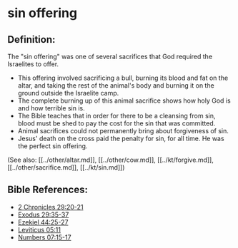 # sin offering #

## Definition: ##

The "sin offering" was one of several sacrifices that God required the Israelites to offer.

* This offering involved sacrificing a bull, burning its blood and fat on the altar, and taking the rest of the animal's body and burning it on the ground outside the Israelite camp.
* The complete burning up of this animal sacrifice shows how holy God is and how terrible sin is.
* The Bible teaches that in order for there to be a cleansing from sin, blood must be shed to pay the cost for the sin that was committed.
* Animal sacrifices could not permanently bring about forgiveness of sin.
* Jesus' death on the cross paid the penalty for sin, for all time. He was the perfect sin offering.

(See also: [[../other/altar.md]], [[../other/cow.md]], [[../kt/forgive.md]], [[../other/sacrifice.md]], [[../kt/sin.md]])

## Bible References: ##

* [2 Chronicles 29:20-21](en/tn/2ch/help/29/20)
* [Exodus 29:35-37](en/tn/exo/help/29/35)
* [Ezekiel 44:25-27](en/tn/ezk/help/44/25)
* [Leviticus 05:11](en/tn/lev/help/05/11)
* [Numbers 07:15-17](en/tn/num/help/07/15)